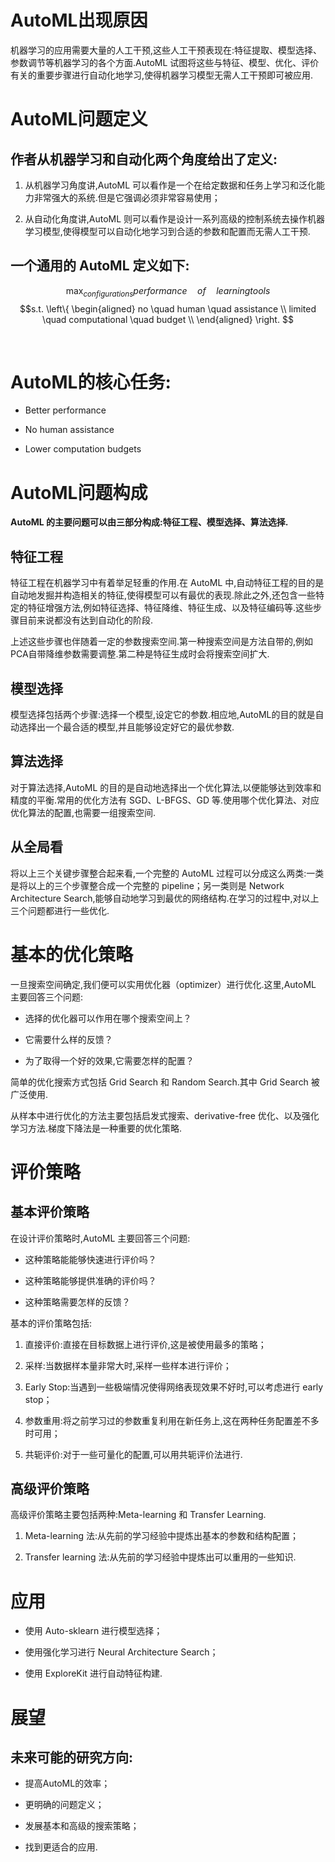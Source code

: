 
# AutoML出现原因
机器学习的应用需要大量的人工干预,这些人工干预表现在:特征提取、模型选择、参数调节等机器学习的各个方面.AutoML 试图将这些与特征、模型、优化、评价有关的重要步骤进行自动化地学习,使得机器学习模型无需人工干预即可被应用.

# AutoML问题定义
## 作者从机器学习和自动化两个角度给出了定义:

1. 从机器学习角度讲,AutoML 可以看作是一个在给定数据和任务上学习和泛化能力非常强大的系统.但是它强调必须非常容易使用；

2. 从自动化角度讲,AutoML 则可以看作是设计一系列高级的控制系统去操作机器学习模型,使得模型可以自动化地学习到合适的参数和配置而无需人工干预. 

## 一个通用的 AutoML 定义如下:
$$\max_{configurations}performance\quad of \quad learning tools $$ 
$$s.t.
\left\{
\begin{aligned}
no \quad human \quad assistance \\
limited \quad computational \quad budget \\
\end{aligned}
\right.
$$

​
# AutoML的核心任务: 
- Better performance 

- No human assistance 

- Lower computation budgets

# AutoML问题构成
**AutoML 的主要问题可以由三部分构成:特征工程、模型选择、算法选择.**

## 特征工程
特征工程在机器学习中有着举足轻重的作用.在 AutoML 中,自动特征工程的目的是自动地发掘并构造相关的特征,使得模型可以有最优的表现.除此之外,还包含一些特定的特征增强方法,例如特征选择、特征降维、特征生成、以及特征编码等.这些步骤目前来说都没有达到自动化的阶段.

上述这些步骤也伴随着一定的参数搜索空间.第一种搜索空间是方法自带的,例如PCA自带降维参数需要调整.第二种是特征生成时会将搜索空间扩大.

## 模型选择
模型选择包括两个步骤:选择一个模型,设定它的参数.相应地,AutoML的目的就是自动选择出一个最合适的模型,并且能够设定好它的最优参数.

## 算法选择
对于算法选择,AutoML 的目的是自动地选择出一个优化算法,以便能够达到效率和精度的平衡.常用的优化方法有 SGD、L-BFGS、GD 等.使用哪个优化算法、对应优化算法的配置,也需要一组搜索空间.

## 从全局看 
将以上三个关键步骤整合起来看,一个完整的 AutoML 过程可以分成这么两类:一类是将以上的三个步骤整合成一个完整的 pipeline；另一类则是 Network Architecture Search,能够自动地学习到最优的网络结构.在学习的过程中,对以上三个问题都进行一些优化.

# 基本的优化策略
一旦搜索空间确定,我们便可以实用优化器（optimizer）进行优化.这里,AutoML 主要回答三个问题: 

- 选择的优化器可以作用在哪个搜索空间上？

- 它需要什么样的反馈？

- 为了取得一个好的效果,它需要怎样的配置？ 

简单的优化搜索方式包括 Grid Search 和 Random Search.其中 Grid Search 被广泛使用. 

从样本中进行优化的方法主要包括启发式搜索、derivative-free 优化、以及强化学习方法.梯度下降法是一种重要的优化策略.

# 评价策略
## 基本评价策略 
在设计评价策略时,AutoML 主要回答三个问题: 

- 这种策略能能够快速进行评价吗？

- 这种策略能够提供准确的评价吗？

- 这种策略需要怎样的反馈？ 

基本的评价策略包括: 
1. 直接评价:直接在目标数据上进行评价,这是被使用最多的策略；

2. 采样:当数据样本量非常大时,采样一些样本进行评价； 

3. Early Stop:当遇到一些极端情况使得网络表现效果不好时,可以考虑进行 early stop；

4. 参数重用:将之前学习过的参数重复利用在新任务上,这在两种任务配置差不多时可用；

5. 共轭评价:对于一些可量化的配置,可以用共轭评价法进行.

## 高级评价策略 
高级评价策略主要包括两种:Meta-learning 和 Transfer Learning. 

1. Meta-learning 法:从先前的学习经验中提炼出基本的参数和结构配置；

2. Transfer learning 法:从先前的学习经验中提炼出可以重用的一些知识.

# 应用
- 使用 Auto-sklearn 进行模型选择；

- 使用强化学习进行 Neural Architecture Search；

- 使用 ExploreKit 进行自动特征构建.

# 展望
## 未来可能的研究方向:
- 提高AutoML的效率；

- 更明确的问题定义；

- 发展基本和高级的搜索策略；

- 找到更适合的应用.